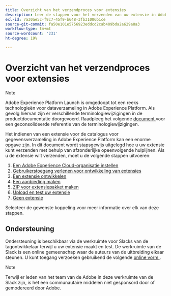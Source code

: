 ```yaml
---
title: Overzicht van het verzendproces voor extensies
description: Leer de stappen voor het verzenden van uw extensie in Adobe Experience Platform van ontwikkeling naar release.
exl-id: 7a30ae5c-f9c7-45f9-b648-3fb31006b1ce
source-git-commit: fa50e101e5756923eddcd2cab409bda2a629a8a3
workflow-type: tm+mt
source-wordcount: '231'
ht-degree: 19%

---
```


# Overzicht van het verzendproces voor extensies

>[!NOTE]
>
>Adobe Experience Platform Launch is omgedoopt tot een reeks technologieën voor dataverzameling in Adobe Experience Platform.  Als gevolg hiervan zijn er verschillende terminologiewijzigingen in de productdocumentatie doorgevoerd. Raadpleeg het volgende [ document ](../../term-updates.md) voor een geconsolideerde referentie van de terminologiewijzigingen.

Het indienen van een extensie voor de catalogus voor gegevensverzameling in Adobe Experience Platform kan een enorme opgave zijn. In dit document wordt stapsgewijs uitgelegd hoe u uw extensie kunt verzenden met behulp van afzonderlijke opeenvolgende hulplijnen. Als u de extensie wilt verzenden, moet u de volgende stappen uitvoeren:

1. [Een Adobe Experience Cloud-organisatie instellen](./setup.md)
1. [Gebruikerstoegang verlenen voor ontwikkeling van extensies](./access.md)
1. [Een extensie ontwikkelen](./develop.md)
1. [Een aanbieding maken](./create-listing.md)
1. [ZIP voor extensiepakket maken](./create-extension-package-zip.md)
1. [Upload en test uw extensie](./upload-and-test.md)
1. [Geen extensie](./release.md)

Selecteer de gewenste koppeling voor meer informatie over elk van deze stappen.

## Ondersteuning

Ondersteuning is beschikbaar via de werkruimte voor Slacks van de tagontwikkelaar terwijl u uw extensie maakt en test. De werkruimte van de Slack is een online gemeenschap waar de auteurs van de uitbreiding elkaar steunen. U kunt toegang verzoeken gebruikend de volgende [ online vorm ](https://docs.google.com/forms/d/e/1FAIpQLScq1m63YkDrRpvPLhzUqtfoleWiDDTTXZsSivIXRfFdlSMzpQ/viewform).

>[!NOTE]
>
>Terwijl er leden van het team van de Adobe in deze werkruimte van de Slack zijn, is het een communautaire middelen niet gesponsord door of gemodereerd door Adobe.
